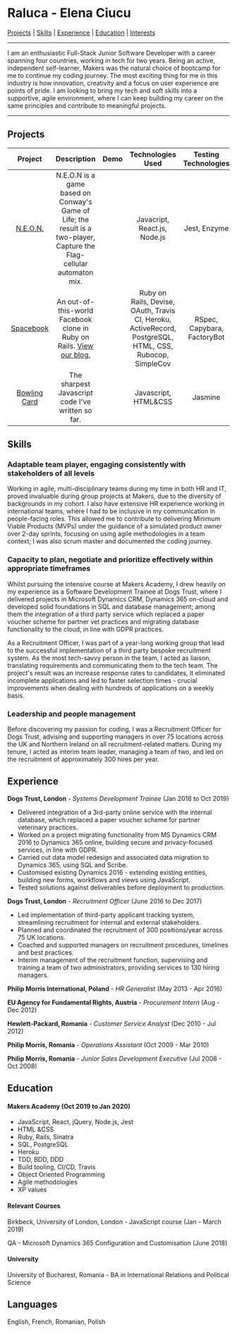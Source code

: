 # Raluca - Elena Ciucu

[Projects](#projects) | [Skills](#skills) | [Experience](#experience) | [Education](#education) | [Interests](#interests)

---
I am an enthusiastic Full-Stack Junior Software Developer with a career spanning four countries, working in tech for two years. Being an active, independent self-learner, Makers was the natural choice of bootcamp for me to continue my coding journey. The most exciting thing for me in this industry is how innovation, creativity and a focus on user experience are points of pride. I am looking to bring my tech and soft skills into a supportive, agile environment, where I can keep building my career on the same principles and contribute to meaningful projects.

 ---
 ## Projects

| Project | Description | Demo | Technologies Used | Testing Technologies |
| :---: | :---: | :---: | :---: | :---: |
|[N.E.O.N.](https://github.com/even13/game_of_life)| N.E.O.N is a game based on Conway's Game of Life; the result is a two-player, Capture the Flag-cellular automaton mix.| |Javacript, React.js, Node.js|Jest, Enzyme|
| [Spacebook](https://github.com/ajbacon/acebook-true-GrIT) | An out-of-this-world Facebook clone in Ruby on Rails. [View our blog.](https://medium.com/true-grit) | | Ruby on Rails, Devise, OAuth, Travis CI, Heroku, ActiveRecord, PostgreSQL, HTML, CSS, Rubocop, SimpleCov | RSpec, Capybara, FactoryBot |
|[Bowling Card](https://github.com/IngramCapa/bowling-challenge)| The sharpest Javascript code I've written so far.| | Javascript, HTML&CSS | Jasmine |

## Skills

### Adaptable team player, engaging consistently with stakeholders of all levels

Working in agile, multi-disciplinary teams during my time in both HR and IT, proved invaluable during group projects at Makers, due to the diversity of backgrounds in my cohort. I also have extensive HR experience working in international teams, where I had to be inclusive in my communication in people-facing roles.  This allowed me to contribute to delivering Minimum Viable Products (MVPs) under the guidance of a simulated product owner over 2-day sprints, focusing on using agile methodologies in a team context; I was also scrum master and documented the coding journey. 

### Capacity to plan, negotiate and prioritize effectively within appropriate timeframes

Whilst pursuing the intensive course at Makers Academy, I drew heavily on my experience as a Software Development Trainee at Dogs Trust, where I delivered projects in Microsoft Dynamics CRM, Dynamics 365 on-cloud and developed solid foundations in SQL and database management; among them the integration of a third party service which replaced a paper voucher scheme for partner vet practices and migrating database functionality to the cloud, in line with GDPR practices. 

As a Recruitment Officer, I was part of a year-long working group that lead to the successful implementation of a third party bespoke recruitment system. As the most tech-savvy person in the team, I acted as liaison, translating requirements and communicating them to the tech team. The project's result was an increase response rates to candidates, it eliminated incomplete applications and led to faster selection times - crucial improvements when dealing with hundreds of applications on a weekly basis. 

### Leadership and people management

Before discovering my passion for coding, I was a Recruitment Officer for Dogs Trust, advising and supporting
managers in over 75 locations across the UK and Northern Ireland on all recruitment-related matters. During my tenure, I acted as interim team leader, managing a team of two, and led on the recruitment of approximately 300 hires per year. 


## Experience

**Dogs Trust, London** -
*Systems Development Trainee* 
(Jan 2018 to Oct 2019)    
  
- Delivered integration of a 3rd-party online service with the internal database, which replaced a paper voucher scheme for partner veterinary practices.
- Worked on a project migrating functionality from MS Dynamics CRM 2016 to Dynamics 365 online, building secure and privacy-focused services, in line with GDPR.
- Carried out data model redesign and associated data migration to Dynamics 365, using SQL and Scribe.
- Customised existing Dynamics 2016 - extending existing entities, building new forms, workflows and views using JavaScript.
- Tested solutions against deliverables  before deployment to production.


**Dogs Trust, London** -
*Recruitment Officer* 
(June 2016 to Dec 2017)   
 
- Led implementation of third-party applicant tracking system, streamlining recruitment for internal and external stakeholders. 
- Planned and coordinated the recruitment of 300 positions/year across 75 UK locations.
- Coached and supported managers on recruitment procedures, timelines and best practices.
- Interim management of the recruitment function, supervising and training a team of two administrators, providing services to 130 hiring managers.

**Philip Morris International, Poland** -
*HR Generalist*
(May 2013  - Apr 2016)

**EU Agency for Fundamental Rights, Austria** -
*Procurement Intern*
(Aug  - Dec 2012)

**Hewlett-Packard, Romania** -
*Customer Service Analyst*
(Dec 2010  - Jul 2012)

**Philip Morris, Romania** -
*Operations Assistant*
(Oct 2009  - Mar 2010)

**Philip Morris, Romania** -
*Junior Sales Development Executive*
(Jul 2008  - Oct 2008)

  
## Education

#### Makers Academy (Oct 2019 to Jan 2020)

- JavaScript, React, jQuery, Node.js, Jest
- HTML &CSS
- Ruby, Rails, Sinatra
- SQL, PostgreSQL
- Heroku
- TDD, BDD, DDD
- Build tooling, CI/CD, Travis
- Object Oriented Programming
- Agile methodologies
- XP values

#### Relevant Courses

Birkbeck, University of London, London - JavaScript course (Jan - March 2019)

QA - Microsoft Dynamics 365 Configuration and Customisation (June 2018)

#### University

University of Bucharest, Romania - BA in International Relations and Political Science

## Languages

English, French, Romanian, Polish
